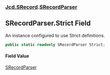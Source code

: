 ### [Jcd.SRecord](Jcd.SRecord.md 'Jcd.SRecord').[SRecordParser](Jcd.SRecord.SRecordParser.md 'Jcd.SRecord.SRecordParser')

## SRecordParser.Strict Field

An instance configured to use Strict definitions.

```csharp
public static readonly SRecordParser Strict;
```

#### Field Value
[SRecordParser](Jcd.SRecord.SRecordParser.md 'Jcd.SRecord.SRecordParser')